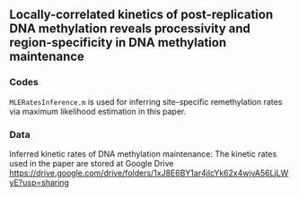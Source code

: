 ## Locally-correlated kinetics of post-replication DNA methylation reveals processivity and region-specificity in DNA methylation maintenance

### Codes

`MLERatesInference.m` is used for inferring site-specific remethylation rates via maximum likelihood estimation in this paper.

### Data

Inferred kinetic rates of DNA methylation maintenance: The kinetic rates used in the paper are stored at Google Drive https://drive.google.com/drive/folders/1xJ8E6BY1ar4jIcYk62x4wjvA56LjLWyE?usp=sharing
